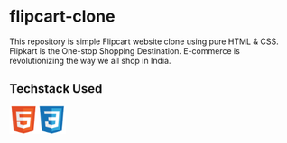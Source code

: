 # flipcart-clone
This repository is simple Flipcart website clone using pure HTML &amp; CSS. Flipkart is the One-stop Shopping Destination. E-commerce is revolutionizing the way we all shop in India.

## Techstack Used

[<img align = "left" width = "50px" height = "50px" src = "https://github.com/devicons/devicon/blob/master/icons/html5/html5-original.svg"/>]()
[<img align = "left" width = "50px" height = "50px" src = "https://github.com/devicons/devicon/blob/master/icons/css3/css3-original.svg"/>]()
